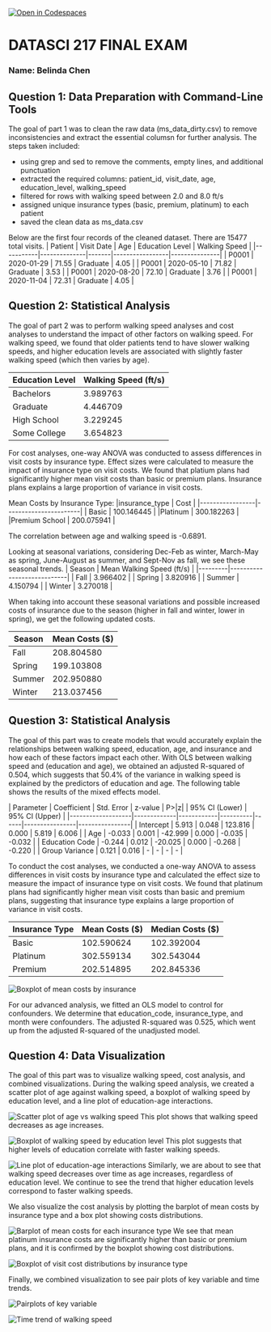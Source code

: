 [![Open in Codespaces](https://classroom.github.com/assets/launch-codespace-2972f46106e565e64193e422d61a12cf1da4916b45550586e14ef0a7c637dd04.svg)](https://classroom.github.com/open-in-codespaces?assignment_repo_id=16989114)

# DATASCI 217 FINAL EXAM
### Name: Belinda Chen

## Question 1: Data Preparation with Command-Line Tools
The goal of part 1 was to clean the raw data (ms_data_dirty.csv) to remove inconsistencies and extract the essential columsn for further analysis. The steps taken included:
- using grep and sed to remove the comments, empty lines, and additional punctuation
- extracted the required columns: patient_id, visit_date, age, education_level, walking_speed
- filtered for rows with walking speed between 2.0 and 8.0 ft/s
- assigned unique insurance types (basic, premium, platinum) to each patient 
- saved the clean data as ms_data.csv

Below are the first four records of the cleaned dataset. There are 15477 total visits.
| Patient   | Visit Date   | Age   | Education Level | Walking Speed |
|-----------|--------------|-------|-----------------|---------------|
| P0001     | 2020-01-29   | 71.55 | Graduate        | 4.05          |
| P0001     | 2020-05-10   | 71.82 | Graduate        | 3.53          |
| P0001     | 2020-08-20   | 72.10 | Graduate        | 3.76          |
| P0001     | 2020-11-04   | 72.31 | Graduate        | 4.05          |


## Question 2: Statistical Analysis
The goal of part 2 was to perform walking speed analyses and cost analyses to understand the impact of other factors on walking speed. For walking speed, we found that older patients tend to have slower walking speeds, and higher education levels are associated with slightly faster walking speed (which then varies by age).

| Education Level | Walking Speed (ft/s) |
|-----------------|-----------------------|
| Bachelors       | 3.989763             |
| Graduate        | 4.446709             |
| High School     | 3.229245             |
| Some College    | 3.654823             |

For cost analyses, one-way ANOVA was conducted to assess differences in visit costs by insurance type. Effect sizes were calculated to measure the impact of insurance type on visit costs. We found that platium plans had significantly higher mean visit costs than basic or premium plans. Insurance plans explains a large proportion of variance in visit costs. 

Mean Costs by Insurance Type:
|insurance_type | Cost |
|-----------------|-----------------------|
| Basic  |    100.146445 |
|Platinum   |    300.182263 |
|Premium School  |   200.075941 |

The correlation between age and walking speed is -0.6891. 

Looking at seasonal variations, considering Dec-Feb as winter, March-May as spring, June-August as summer, and Sept-Nov as fall, we see these seasonal trends. 
| Season  | Mean Walking Speed (ft/s) |
|---------|----------------------------|
| Fall    | 3.966402                  |
| Spring  | 3.820916                  |
| Summer  | 4.150794                  |
| Winter  | 3.270018                  |

When taking into account these seasonal variations and possible increased costs of insurance due to the season (higher in fall and winter, lower in spring), we get the following updated costs. 

| Season  | Mean Costs ($)    |
|---------|--------------------|
| Fall    | 208.804580         |
| Spring  | 199.103808         |
| Summer  | 202.950880         |
| Winter  | 213.037456         |

## Question 3: Statistical Analysis 

The goal of this part was to create models that would accurately explain the relationships between walking speed, education, age, and insurance and how each of these factors impact each other. With OLS between walking speed and (education and age), we obtained an adjusted R-squared of 0.504, which suggests that 50.4% of the variance in walking speed is explained by the predictors of education and age. The following table shows the results of the mixed effects model. 

| Parameter         | Coefficient | Std. Error | z-value  | P>|z| | 95% CI (Lower) | 95% CI (Upper) |
|-------------------|-------------|------------|----------|------|----------------|----------------|
| Intercept         | 5.913       | 0.048      | 123.816  | 0.000 | 5.819          | 6.006          |
| Age               | -0.033      | 0.001      | -42.999  | 0.000 | -0.035         | -0.032         |
| Education Code    | -0.244      | 0.012      | -20.025  | 0.000 | -0.268         | -0.220         |
| Group Variance    | 0.121       | 0.016      | -        | -     | -              | -              |


To conduct the cost analyses, we conducted a one-way ANOVA to assess differences in visit costs by insurance type and calculated the effect size to measure the impact of insurance type on visit costs. We found that platinum plans had significantly higher mean visit costs than basic and premium plans, suggesting that insurance type explains a large proportion of variance in visit costs. 

| Insurance Type | Mean Costs ($) | Median Costs ($) |
|----------------|----------------|------------------|
| Basic          | 102.590624     | 102.392004       |
| Platinum       | 302.559134     | 302.543044       |
| Premium        | 202.514895     | 202.845336       |

![Boxplot of mean costs by insurance](barplot_mean_costs_insurance.png)

For our advanced analysis, we fitted an OLS model to control for confounders. We determine that education_code, insurance_type, and month were confounders. The adjusted R-squared was 0.525, which went up from the adjusted R-squared of the unadjusted model. 

## Question 4: Data Visualization 
The goal of this part was to visualize walking speed, cost analysis, and combined visualizations. During the walking speed analysis, we created a scatter plot of age against walking speed, a boxplot of walking speed by education level, and a line plot of education-age interactions.

![Scatter plot of age vs walking speed](scatter_age_walking_speed.png)
This plot shows that walking speed decreases as age increases.

![Boxplot of walking speed by education level](boxplot_walking_speed_education.png)
This plot suggests that higher levels of education correlate with faster walking speeds. 

![Line plot of education-age interactions](lineplot_age_education_interaction.png)
Similarly, we are about to see that walking speed decreases over time as age increases, regardless of education level. We continue to see the trend that higher education levels correspond to faster walking speeds.

We also visualize the cost analysis by plotting the barplot of mean costs by insurance type and a box plot showing costs distributions.

![Barplot of mean costs for each insurance type](barplot_mean_costs_insurance.png)
We see that mean platinum insurance costs are significantly higher than basic or premium plans, and it is confirmed by the boxplot showing cost distributions. 

![Boxplot of visit cost distributions by insurance type](boxplot_cost_insurance.png)

Finally, we combined visualization to see pair plots of key variable and time trends. 

![Pairplots of key variable](pairplot_key_variables.png)

![Time trend of walking speed](time_trend_walking_speed.png)

